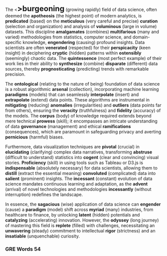 The <<span style="font-size: 24px; font-weight: bold;">>burgeoning</span> (growing rapidly) field of data science, often deemed the **apotheosis** (the highest point) of modern analytics, is **predicated** (based) on the **meticulous** (very careful and precise) **curation** (selection and organization) and analysis of **voluminous** (large in volume) datasets. This discipline **amalgamates** (combines) **multifarious** (many and varied) methodologies from statistics, computer science, and domain-specific knowledge, **engendering** (causing) profound insights. Data scientists are often **venerated** (respected) for their **perspicacity** (keen insight) in deciphering **cryptic** (hidden) patterns within **ostensibly** (seemingly) chaotic data. The **quintessence** (most perfect example) of their work lies in their ability to **synthesize** (combine) **disparate** (different) data sources, thereby **prognosticating** (predicting) trends with remarkable precision.

The **ontological** (relating to the nature of being) foundation of data science is a robust algorithmic **arsenal** (collection), incorporating machine learning **paradigms** (models) that can seamlessly **interpolate** (insert) and **extrapolate** (extend) data points. These algorithms are instrumental in **mitigating** (reducing) **anomalies** (irregularities) and **outliers** (data points far from others), ensuring the **veracity** (truthfulness) and **fidelity** (accuracy) of the models. The **corpus** (body) of knowledge required extends beyond mere technical **prowess** (skill); it encompasses an intricate understanding of data **governance** (management) and ethical **ramifications** (consequences), which are paramount in safeguarding privacy and averting **pernicious** (harmful) biases.

Furthermore, data visualization techniques are **pivotal** (crucial) in **elucidating** (clarifying) complex data narratives, transforming **abstruse** (difficult to understand) statistics into **cogent** (clear and convincing) visual stories. **Proficiency** (skill) in using tools such as Tableau or D3.js is **indispensable** (absolutely necessary) for data scientists, allowing them to **distill** (extract the essential meaning) **convoluted** (complicated) data into **salient** (prominent) insights. The **incessant** (constant) evolution of data science mandates continuous learning and adaptation, as the **advent** (arrival) of novel technologies and methodologies **incessantly** (without interruption) redefines the landscape.

In essence, the **sagacious** (wise) application of data science can **engender** (cause) a **paradigm** (model) shift across **myriad** (many) industries, from healthcare to finance, by unlocking **latent** (hidden) potentials and **catalyzing** (accelerating) innovation. However, the **odyssey** (long journey) of mastering this field is **replete** (filled) with challenges, necessitating an **unwavering** (steady) commitment to intellectual **rigor** (strictness) and an **insatiable** (unquenchable) curiosity.
### GRE Words 54
